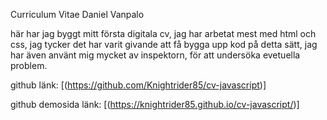 Curriculum Vitae Daniel Vanpalo 

här har jag byggt mitt första digitala cv, jag har arbetat mest med html och css, jag tycker det har varit givande att få bygga upp kod på detta sätt, jag har även använt mig mycket av inspektorn, för att undersöka evetuella problem.

github länk: [(https://github.com/Knightrider85/cv-javascript)]

github demosida länk:  [(https://knightrider85.github.io/cv-javascript/)]


